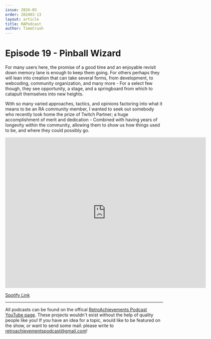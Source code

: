 ```yaml
---
issue: 2024-03
order: 202403-13
layout: article
title: RAPodcast
author: TimeCrush
---
```


# Episode 19 - Pinball Wizard

For many users here, the promise of a good time and an enjoyable revisit down memory lane is enough to keep them going. For others perhaps they will lean into creation that can take several forms, from development, to webcoding, community organization, and many more - For a select few though, they see opportunity, a stage, and a springboard from which to catapult themselves into new heights. 

With so many varied approaches, tactics, and opinions factoring into what it means to be an RA community member, I wanted to seek out somebody who recently took home the prize of Twitch Partner; a huge accomplishment of merit and dedication - Combined with having years of longevity within the community, allowing them to show us how things used to be, and where they could possibly go.

<p align="center">
    <iframe
        width="640"
        height="480"
        src="https://www.youtube.com/embed/eGUHyWydJc0"
        frameborder="0"
        allow="autoplay; encrypted-media"
        allowfullscreen
    >
    </iframe>
</p>

[Spotify Link](https://open.spotify.com/episode/3ZeelbSYi5cETg2BRnnUrM?si=6e608e07e1954163)

---

All podcasts can be found on the offical [RetroAchievements Podcast YouTube page](https://www.youtube.com/channel/UCI8xnJhIZ2RDf9SEoAx2jFQ). These projects wouldn't exist without the help of quality people like you! If you have an idea for a topic, would like to be featured on the show, or want to send some mail: please write to retroachievementspodcast@gmail.com!